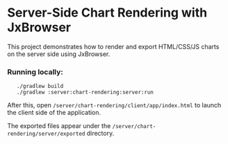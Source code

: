 # Server-Side Chart Rendering with JxBrowser

This project demonstrates how to render and export HTML/CSS/JS charts on the server side using JxBrowser.

### Running locally:
```shell
   ./gradlew build
   ./gradlew :server:chart-rendering:server:run
```
After this, open `/server/chart-rendering/client/app/index.html` to launch the client side of the application.

The exported files appear under the `/server/chart-rendering/server/exported` directory.
